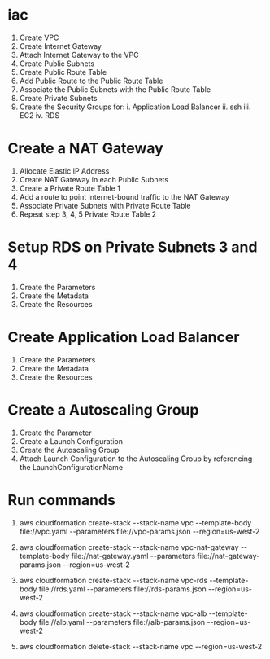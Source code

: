 # iac
1. Create VPC
2. Create Internet Gateway
3. Attach Internet Gateway to the VPC
4. Create Public Subnets
5. Create Public Route Table
6. Add Public Route to the Public Route Table
7. Associate the Public Subnets with the Public Route Table
8. Create Private Subnets
9. Create the Security Groups for:
    i. Application Load Balancer
    ii. ssh
    iii. EC2
    iv. RDS

# Create a NAT Gateway
1. Allocate Elastic IP Address
2. Create NAT Gateway in each Public Subnets
3. Create a Private Route Table 1
4. Add a route to point internet-bound traffic to the NAT Gateway
5. Associate Private Subnets with Private Route Table
6. Repeat step 3, 4, 5 Private Route Table 2

# Setup RDS on Private Subnets 3 and 4
1. Create the Parameters
2. Create the Metadata
3. Create the Resources

# Create Application Load Balancer
1. Create the Parameters
2. Create the Metadata
3. Create the Resources

# Create a Autoscaling Group
1. Create the Parameter
2. Create a Launch Configuration
3. Create the Autoscaling Group
4. Attach Launch Configuration to the Autoscaling Group by referencing the LaunchConfigurationName

# Run commands
1. aws cloudformation create-stack --stack-name vpc --template-body file://vpc.yaml --parameters file://vpc-params.json --region=us-west-2

2. aws cloudformation create-stack --stack-name vpc-nat-gateway --template-body file://nat-gateway.yaml --parameters file://nat-gateway-params.json --region=us-west-2

3. aws cloudformation create-stack --stack-name vpc-rds --template-body file://rds.yaml --parameters file://rds-params.json --region=us-west-2

4. aws cloudformation create-stack --stack-name vpc-alb --template-body file://alb.yaml --parameters file://alb-params.json --region=us-west-2

5. aws cloudformation delete-stack --stack-name vpc --region=us-west-2